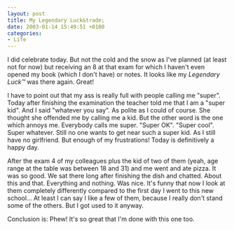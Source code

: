 ```yaml
---
layout: post
title: My Legendary Luck&trade;
date: 2003-01-14 15:49:51 +0100
categories:
- Life
---
```

I did celebrate today. But not the cold and the snow as I've planned (at least not for now) but receiving an 8 at that exam for which I haven't even opened my book (which I don't have) or notes. It looks like my <i>Legendary Luck&trade;</i> was there again. Great!

I have to point out that my ass is really full with people calling me "super". Today after finishing the examination the teacher told me that I am a "super kid". And I said "whatever you say". As polite as I could of course. She thought she offended me by calling me a kid. But the other word is the one which annoys me. Everybody calls me super. "Super OK". "Super cool". Super whatever. Still no one wants to get near such a super kid. As I still have no girlfriend. But enough of my frustrations! Today is definitively a happy day.

After the exam 4 of my colleagues plus the kid of two of them (yeah, age range at the table was between 18 and 31) and me went and ate pizza. It was so good. We sat there long after finishing the dish and chatted. About this and that. Everything and nothing. Was nice. It's funny that now I look at them completely differently compared to the first day I went to this new school... At least I can say I like a few of them, because I really don't stand some of the others. But I got used to it anyway.

Conclusion is: Phew! It's so great that I'm done with this one too.

